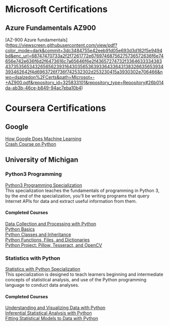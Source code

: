 # Microsoft Certifications

## Azure Fundamentals AZ900 

[AZ-900 Azure fundamentals] (https://viewscreen.githubusercontent.com/view/pdf?color_mode=dark&commit=3dc3484755e42eeb91d05e693d3d182f5e9494bd&enc_url=68747470733a2f2f7261772e67697468756275736572636f6e74656e742e636f6d2f6473616c7a65646f6e2f43657274732f336463333438343735356534326565623931643035653639336433643138326635653934393462642f4d6963726f736f742532302d253230415a3930302e706466&nwo=dsalzedon%2FCerts&path=Microsot+-+AZ900.pdf&repository_id=325833101&repository_type=Repository#26b014da-ab3b-46ce-b849-94ac7eba10b4)  


# Coursera Certifications   

## Google     
[How Google Does Machine Learning](https://www.coursera.org/account/accomplishments/verify/6XZQXCM3Z3AB)   
[Crash Course on Python](https://www.coursera.org/account/accomplishments/verify/DDGS8PJULDQ9)   
## University of Michigan   
### Python3 Programming   
[Python3 Programming Specialization](https://www.coursera.org/account/accomplishments/specialization/R3RTT5A4U4XD)   
This specialization teaches the fundamentals of programming in Python 3, by the end of the specialization, you’ll be writing programs that query Internet APIs for data and extract useful information from them.   
#### Completed Courses 
[Data Collection and Processing with Python](https://www.coursera.org/account/accomplishments/verify/3QSD4HQ8JTTP)      
[Python Basics](https://www.coursera.org/account/accomplishments/verify/VDYWSM2NJ2K2)   
[Python Classes and Inheritance](https://www.coursera.org/account/accomplishments/verify/728B8BULNTUV)   
[Python Functions, Files, and Dictionaries](https://www.coursera.org/account/accomplishments/verify/BQ585NTKGMSH)   
[Python Project: Pillow, Tesseract, and OpenCV](https://www.coursera.org/account/accomplishments/verify/AZMGZBQNECH3)   
### Statistics with Python
[Statistics with Python Specialization](https://www.coursera.org/account/accomplishments/specialization/MUSMJZCKAFNY)   
This specialization is designed to teach learners beginning and intermediate concepts of statistical analysis, and use of the Python programming language to conduct data analyses.   
#### Completed Courses 
[Understanding and Visualizing Data with Python](https://www.coursera.org/account/accomplishments/verify/6NPVUFAEKKYJ)   
[Inferential Statistical Analysis with Python](https://www.coursera.org/account/accomplishments/verify/UTYFM2ZFQNXN)   
[Fitting Statistical Models to Data with Python](https://www.coursera.org/account/accomplishments/verify/DY3XD2X2X3TQ)   
